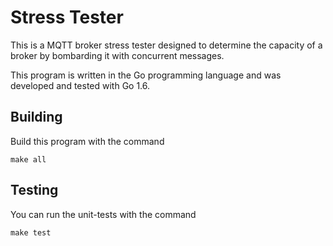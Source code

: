 Stress Tester
=============

This is a MQTT broker stress tester designed to determine the capacity of a
broker by bombarding it with concurrent messages.

This program is written in the Go programming language and was developed and
tested with Go 1.6.

Building
--------

Build this program with the command

```
make all
```

Testing
-------

You can run the unit-tests with the command

```
make test
```
